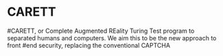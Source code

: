# CARETT

#CARETT, or Complete Augmented REality Turing Test program to separated humans and computers. We aim this to be the new approach to front #end security, replacing the conventional CAPTCHA
